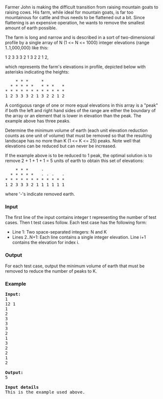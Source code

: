 <p>Farmer John is making the difficult transition from raising mountain
goats to raising cows.  His farm, while ideal for mountain goats,
is far too mountainous for cattle and thus needs to be flattened
out a bit. Since flattening is an expensive operation, he wants to
remove the smallest amount of earth possible.
</p><p>
The farm is long and narrow and is described in a sort of two-dimensional
profile by a single array of N (1 &lt;= N &lt;= 1000) integer elevations
(range 1..1,000,000) like this:
</p><p>
1 2 3 3 3 2 1 3 2 2 1 2,
</p><p>
which represents the farm's elevations in profile, depicted below
with asterisks indicating the heights:
</p><pre>    * * *     *
  * * * * *   * * *   *
* * * * * * * * * * * *
1 2 3 3 3 2 1 3 2 2 1 2
</pre>
<p>
A contiguous range of one or more equal elevations in this array
is a "peak" if both the left and right hand sides of the range are
either the boundary of the array or an element that is lower in
elevation than the peak. The example above has three peaks.
</p><p>
Determine the minimum volume of earth (each unit elevation reduction
counts as one unit of volume) that must be removed so that the
resulting landscape has no more than K (1 &lt;= K &lt;= 25) peaks.  Note
well that elevations can be reduced but can never be increased.
</p><p>
If the example above is to be reduced to 1 peak, the optimal solution
is to remove 2 + 1 + 1 + 1 = 5 units of earth to obtain this set
of elevations:
</p><pre>    * * *     -
  * * * * *   - - -   -
* * * * * * * * * * * *
1 2 3 3 3 2 1 1 1 1 1 1
</pre>
<p>
where '-'s indicate removed earth.

</p><h3>Input</h3>
<p>
The first line of the input contains integer t representing the number of test cases. Then t test cases follow. Each test case has the following form:
</p><ul>
<li> Line 1: Two space-separated integers: N and K

</li><li> Lines 2..N+1: Each line contains a single integer elevation. Line
        i+1 contains the elevation for index i.
</li></ul>
<h3>Output</h3>
<p>For each test case, output the minimum volume of earth that must be removed to reduce
        the number of peaks to K.

</p><h3>Example</h3>

<pre><b>Input:</b>
1
12 1
1
2
3
3
3
2
1
3
2
2
1
2

<b>Output:</b>
5

<b>Input details</b>
This is the example used above.
</pre>